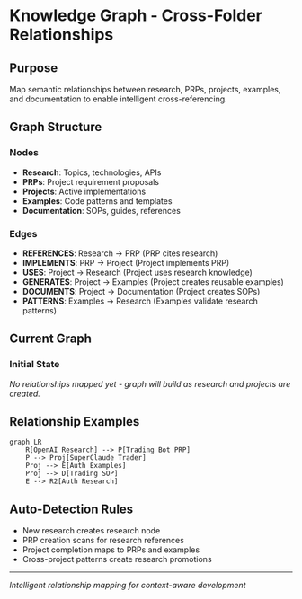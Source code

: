 # Knowledge Graph - Cross-Folder Relationships

## Purpose
Map semantic relationships between research, PRPs, projects, examples, and documentation to enable intelligent cross-referencing.

## Graph Structure

### Nodes
- **Research**: Topics, technologies, APIs
- **PRPs**: Project requirement proposals  
- **Projects**: Active implementations
- **Examples**: Code patterns and templates
- **Documentation**: SOPs, guides, references

### Edges
- **REFERENCES**: Research → PRP (PRP cites research)
- **IMPLEMENTS**: PRP → Project (Project implements PRP)
- **USES**: Project → Research (Project uses research knowledge)
- **GENERATES**: Project → Examples (Project creates reusable examples)
- **DOCUMENTS**: Project → Documentation (Project creates SOPs)
- **PATTERNS**: Examples → Research (Examples validate research patterns)

## Current Graph

### Initial State
*No relationships mapped yet - graph will build as research and projects are created.*

## Relationship Examples

```mermaid
graph LR
    R[OpenAI Research] --> P[Trading Bot PRP]
    P --> Proj[SuperClaude Trader]
    Proj --> E[Auth Examples]
    Proj --> D[Trading SOP]
    E --> R2[Auth Research]
```

## Auto-Detection Rules
- New research creates research node
- PRP creation scans for research references
- Project completion maps to PRPs and examples
- Cross-project patterns create research promotions

---
*Intelligent relationship mapping for context-aware development*
